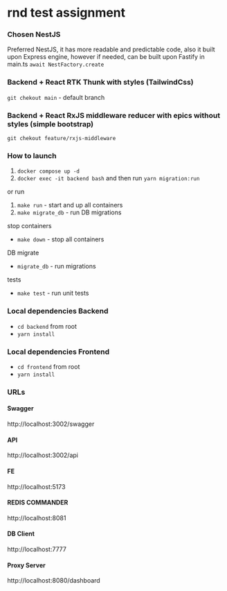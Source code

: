 # rnd test assignment

### Chosen NestJS

Preferred NestJS, it has more readable and predictable code, 
also it built upon Express engine, however if needed, can be built upon Fastify in main.ts `await NestFactory.create`

### Backend + React RTK Thunk with styles (TailwindCss)
`git chekout main` - default branch

### Backend + React RxJS middleware reducer with epics without styles (simple bootstrap)
`git chekout feature/rxjs-middleware`

### How to launch

1. `docker compose up -d`
2. `docker exec -it backend bash` and then run `yarn migration:run`

or run

1. `make run` - start and up all containers
2. `make migrate_db` - run DB migrations

stop containers
- `make down` - stop all containers

DB migrate
- `migrate_db` - run migrations

tests
- `make test` - run unit tests

### Local dependencies Backend
- `cd backend` from root
- `yarn install`

### Local dependencies Frontend
- `cd frontend` from root
- `yarn install`

### URLs

#### Swagger
http://localhost:3002/swagger

#### API
http://localhost:3002/api

#### FE
http://localhost:5173

#### REDIS COMMANDER
http://localhost:8081


#### DB Client
http://localhost:7777


#### Proxy Server
http://localhost:8080/dashboard

